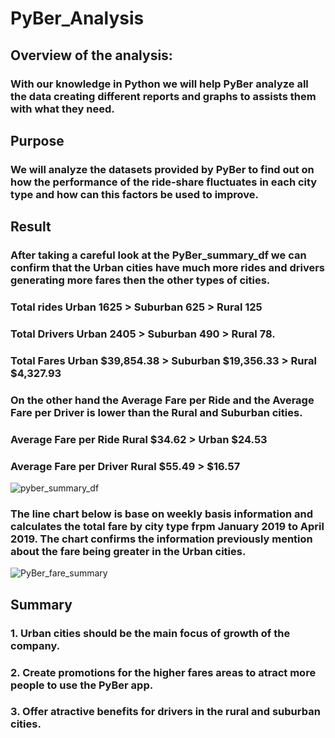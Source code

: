 # PyBer_Analysis

## Overview of the analysis:
### With our knowledge in Python we will help PyBer analyze all the data creating different reports and graphs to assists them with what they need.

## Purpose 
### We will analyze the datasets provided by PyBer to find out on how the performance of the ride-share fluctuates in each city type and how can this factors be used to improve.

## Result
### After taking a careful look at the PyBer_summary_df we can confirm that the Urban cities have much more rides and drivers generating more fares then the other types of cities. 
### Total rides Urban 1625 > Suburban 625 > Rural 125 
### Total Drivers Urban 2405 > Suburban 490 > Rural 78.
### Total Fares Urban $39,854.38 > Suburban $19,356.33 > Rural $4,327.93 
### On the other hand the Average Fare per Ride and the Average Fare per Driver is lower than the Rural and Suburban cities.
### Average Fare per Ride Rural $34.62 > Urban $24.53 
### Average Fare per Driver Rural $55.49 > $16.57

![pyber_summary_df](https://user-images.githubusercontent.com/101905587/173972947-7ec27c58-8789-4f5c-b26f-a324f29c41e1.png)

### The line chart below is base on weekly basis information and calculates the total fare by city type frpm January 2019 to April 2019. The chart confirms the information previously mention about the fare being greater in the Urban cities.

![PyBer_fare_summary](https://user-images.githubusercontent.com/101905587/173973092-1c9cf095-da05-46a1-9743-dd24e7fbb14a.png)

## Summary

### 1. Urban cities should be the main focus of growth of the company.
### 2. Create promotions for the higher fares areas to atract more people to use the PyBer app.
### 3. Offer atractive benefits for drivers in the rural and suburban cities. 
